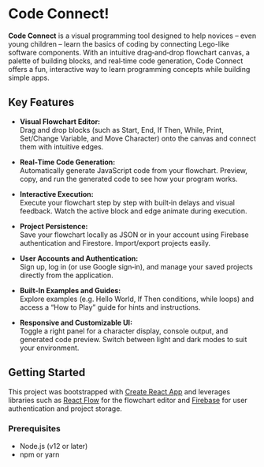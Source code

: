 # Code Connect!

**Code Connect** is a visual programming tool designed to help novices – even young children – learn the basics of coding by connecting Lego-like software components. With an intuitive drag‑and‑drop flowchart canvas, a palette of building blocks, and real‑time code generation, Code Connect offers a fun, interactive way to learn programming concepts while building simple apps.

## Key Features

- **Visual Flowchart Editor:**  
  Drag and drop blocks (such as Start, End, If Then, While, Print, Set/Change Variable, and Move Character) onto the canvas and connect them with intuitive edges.
  
- **Real‑Time Code Generation:**  
  Automatically generate JavaScript code from your flowchart. Preview, copy, and run the generated code to see how your program works.

- **Interactive Execution:**  
  Execute your flowchart step by step with built‑in delays and visual feedback. Watch the active block and edge animate during execution.

- **Project Persistence:**  
  Save your flowchart locally as JSON or in your account using Firebase authentication and Firestore. Import/export projects easily.

- **User Accounts and Authentication:**  
  Sign up, log in (or use Google sign‑in), and manage your saved projects directly from the application.

- **Built-In Examples and Guides:**  
  Explore examples (e.g. Hello World, If Then conditions, while loops) and access a “How to Play” guide for hints and instructions.

- **Responsive and Customizable UI:**  
  Toggle a right panel for a character display, console output, and generated code preview. Switch between light and dark modes to suit your environment.

## Getting Started

This project was bootstrapped with [Create React App](https://github.com/facebook/create-react-app) and leverages libraries such as [React Flow](https://reactflow.dev/) for the flowchart editor and [Firebase](https://firebase.google.com/) for user authentication and project storage.

### Prerequisites

- Node.js (v12 or later)
- npm or yarn